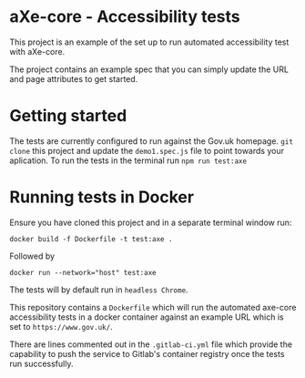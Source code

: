 # aXe-core - Accessibility tests

This project is an example of the set up to run automated accessibility test with aXe-core.

The project contains an example spec that you can simply update the URL and page attributes to get started.

# Getting started
The tests are currently configured to run against the Gov.uk homepage.
`git clone` this project and update the `demo1.spec.js` file to point towards your aplication.
To run the tests in the terminal run `npm run test:axe`

# Running tests in Docker

Ensure you have cloned this project and in a separate terminal window run:
```
docker build -f Dockerfile -t test:axe .
```
Followed by
```
docker run --network="host" test:axe
```
The tests will by default run in `headless Chrome`.

This repository contains a `Dockerfile` which will run the automated axe-core accessibility tests in a docker container against an example URL which is set to `https://www.gov.uk/`.

There are lines commented out in the `.gitlab-ci.yml` file which provide the capability to push the service to Gitlab's container registry once the tests run successfully.
